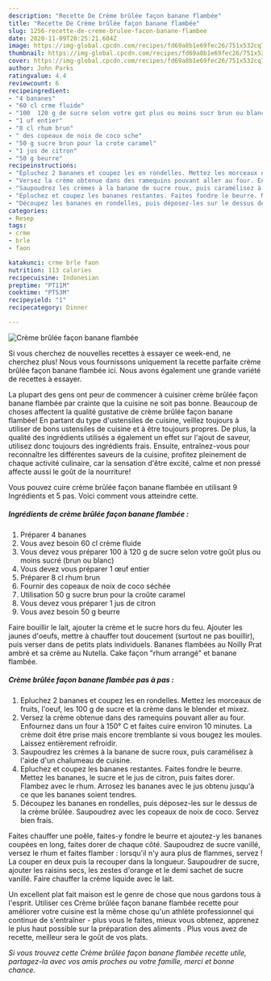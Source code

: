 ```yaml
---
description: "Recette De Crème brûlée façon banane flambée"
title: "Recette De Crème brûlée façon banane flambée"
slug: 1256-recette-de-creme-brulee-facon-banane-flambee
date: 2020-11-09T20:25:21.604Z
image: https://img-global.cpcdn.com/recipes/fd69a8b1e69fec26/751x532cq70/creme-brulee-facon-banane-flambee-photo-principale-de-la-recette.jpg
thumbnail: https://img-global.cpcdn.com/recipes/fd69a8b1e69fec26/751x532cq70/creme-brulee-facon-banane-flambee-photo-principale-de-la-recette.jpg
cover: https://img-global.cpcdn.com/recipes/fd69a8b1e69fec26/751x532cq70/creme-brulee-facon-banane-flambee-photo-principale-de-la-recette.jpg
author: John Parks
ratingvalue: 4.4
reviewcount: 6
recipeingredient:
- "4 bananes"
- "60 cl crme fluide"
- "100  120 g de sucre selon votre got plus ou moins sucr brun ou blanc"
- "1 uf entier"
- "8 cl rhum brun"
- " des copeaux de noix de coco sche"
- "50 g sucre brun pour la crote caramel"
- "1 jus de citron"
- "50 g beurre"
recipeinstructions:
- "Epluchez 2 bananes et coupez les en rondelles. Mettez les morceaux de fruits, l&#39;oeuf, les 100 g de sucre et la crème dans le blender et mixez."
- "Versez la crème obtenue dans des ramequins pouvant aller au four. Enfournez dans un four à 150° C et faites cuire environ 10 minutes. La crème doit être prise mais encore tremblante si vous bougez les moules. Laissez entièrement refroidir."
- "Saupoudrez les crèmes à la banane de sucre roux, puis caramélisez à l&#39;aide d&#39;un chalumeau de cuisine."
- "Epluchez et coupez les bananes restantes. Faites fondre le beurre. Mettez les bananes, le sucre et le jus de citron, puis faites dorer. Flambez avec le rhum. Arrosez les bananes avec le jus obtenu jusqu&#39;à ce que les bananes soient tendres."
- "Découpez les bananes en rondelles, puis déposez-les sur le dessus de la crème brûlée. Saupoudrez avec les copeaux de noix de coco. Servez bien frais."
categories:
- Resep
tags:
- crme
- brle
- faon

katakunci: crme brle faon 
nutrition: 113 calories
recipecuisine: Indonesian
preptime: "PT11M"
cooktime: "PT53M"
recipeyield: "1"
recipecategory: Dinner

---
```



![Crème brûlée façon banane flambée](https://img-global.cpcdn.com/recipes/fd69a8b1e69fec26/751x532cq70/creme-brulee-facon-banane-flambee-photo-principale-de-la-recette.jpg)

Si vous cherchez de nouvelles recettes à essayer ce week-end, ne cherchez plus! Nous vous fournissons uniquement la recette parfaite crème brûlée façon banane flambée ici. Nous avons également une grande variété de recettes à essayer.

La plupart des gens ont peur de commencer à cuisiner crème brûlée façon banane flambée par crainte que la cuisine ne soit pas bonne. Beaucoup de choses affectent la qualité gustative de crème brûlée façon banane flambée! En partant du type d'ustensiles de cuisine, veillez toujours à utiliser de bons ustensiles de cuisine et à être toujours propres. De plus, la qualité des ingrédients utilisés a également un effet sur l'ajout de saveur, utilisez donc toujours des ingrédients frais. Ensuite, entraînez-vous pour reconnaître les différentes saveurs de la cuisine, profitez pleinement de chaque activité culinaire, car la sensation d'être excité, calme et non pressé affecte aussi le goût de la nourriture!

<!--inarticleads1-->

Vous pouvez cuire crème brûlée façon banane flambée en utilisant 9 Ingrédients et 5 pas. Voici comment vous atteindre cette.

##### Ingrédients de crème brûlée façon banane flambée :

1. Préparer 4 bananes
1. Vous avez besoin 60 cl crème fluide
1. Vous devez vous préparer 100 à 120 g de sucre selon votre goût plus ou moins sucré (brun ou blanc)
1. Vous devez vous préparer 1 œuf entier
1. Préparer 8 cl rhum brun
1. Fournir  des copeaux de noix de coco séchée
1. Utilisation 50 g sucre brun pour la croûte caramel
1. Vous devez vous préparer 1 jus de citron
1. Vous avez besoin 50 g beurre


Faire bouillir le lait, ajouter la crème et le sucre hors du feu. Ajouter les jaunes d&#39;oeufs, mettre à chauffer tout doucement (surtout ne pas bouillir), puis verser dans de petits plats individuels. Bananes flambées au Noilly Prat ambré et sa crème au Nutella. Cake façon &#34;rhum arrangé&#34; et banane flambée. 

<!--inarticleads2-->

##### Crème brûlée façon banane flambée pas à pas :

1. Epluchez 2 bananes et coupez les en rondelles. Mettez les morceaux de fruits, l&#39;oeuf, les 100 g de sucre et la crème dans le blender et mixez.
1. Versez la crème obtenue dans des ramequins pouvant aller au four. Enfournez dans un four à 150° C et faites cuire environ 10 minutes. La crème doit être prise mais encore tremblante si vous bougez les moules. Laissez entièrement refroidir.
1. Saupoudrez les crèmes à la banane de sucre roux, puis caramélisez à l&#39;aide d&#39;un chalumeau de cuisine.
1. Epluchez et coupez les bananes restantes. Faites fondre le beurre. Mettez les bananes, le sucre et le jus de citron, puis faites dorer. Flambez avec le rhum. Arrosez les bananes avec le jus obtenu jusqu&#39;à ce que les bananes soient tendres.
1. Découpez les bananes en rondelles, puis déposez-les sur le dessus de la crème brûlée. Saupoudrez avec les copeaux de noix de coco. Servez bien frais.


Faites chauffer une poêle, faites-y fondre le beurre et ajoutez-y les bananes coupées en long, faites dorer de chaque côté. Saupoudrez de sucre vanillé, versez le rhum et faites flamber : lorsqu&#39;il n&#39;y aura plus de flammes, servez ! La couper en deux puis la recouper dans la longueur. Saupoudrer de sucre, ajouter les raisins secs, les zestes d&#39;orange et le demi sachet de sucre vanillé. Faire chauffer la crème liquide avec le lait. 

<!--inarticleads1-->

<p>
Un excellent plat fait maison est le genre de chose que nous gardons tous à l'esprit. Utiliser ces Crème brûlée façon banane flambée recette pour améliorer votre cuisine est la même chose qu'un athlète professionnel qui continue de s'entraîner - plus vous le faites, mieux vous obtenez, apprenez le plus haut possible sur la préparation des aliments . Plus vous avez de recette, meilleur sera le goût de vos plats.
</p>

<p>
<i>Si vous trouvez cette Crème brûlée façon banane flambée recette utile, partagez-la avec vos amis proches ou votre famille, merci et bonne chance.</i>
</p>
